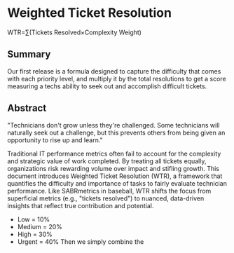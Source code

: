 # Weighted Ticket Resolution
WTR=∑(Tickets Resolved×Complexity Weight)
## Summary
Our first release is a formula designed to capture the difficulty that comes with each priority level, and multiply it by the total resolutions to get a score measuring a techs ability to seek out and accomplish difficult tickets.
## Abstract
"Technicians don't grow unless they're challenged. Some technicians will naturally seek out a challenge, but this prevents others from being given an opportunity to rise up and learn."

Traditional IT performance metrics often fail to account for the complexity and strategic value of work completed. By treating all tickets equally, organizations risk rewarding volume over impact and stifling growth. This document introduces Weighted Ticket Resolution (WTR), a framework that quantifies the difficulty and importance of tasks to fairly evaluate technician performance. Like SABRmetrics in baseball, WTR shifts the focus from superficial metrics (e.g., "tickets resolved") to nuanced, data-driven insights that reflect true contribution and potential.

* Low = 10%
* Medium = 20%
* High = 30%
* Urgent = 40%
Then we simply combine the 
